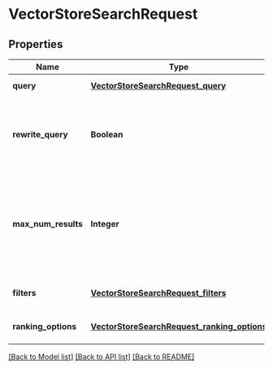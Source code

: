 # VectorStoreSearchRequest
## Properties

| Name | Type | Description | Notes |
|------------ | ------------- | ------------- | -------------|
| **query** | [**VectorStoreSearchRequest_query**](VectorStoreSearchRequest_query.md) |  | [default to null] |
| **rewrite\_query** | **Boolean** | Whether to rewrite the natural language query for vector search. | [optional] [default to false] |
| **max\_num\_results** | **Integer** | The maximum number of results to return. This number should be between 1 and 50 inclusive. | [optional] [default to 10] |
| **filters** | [**VectorStoreSearchRequest_filters**](VectorStoreSearchRequest_filters.md) |  | [optional] [default to null] |
| **ranking\_options** | [**VectorStoreSearchRequest_ranking_options**](VectorStoreSearchRequest_ranking_options.md) |  | [optional] [default to null] |

[[Back to Model list]](../README.md#documentation-for-models) [[Back to API list]](../README.md#documentation-for-api-endpoints) [[Back to README]](../README.md)

